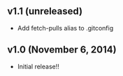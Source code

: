 ## v1.1 (unreleased)

- Add fetch-pulls alias to .gitconfig


## v1.0 (November 6, 2014)

- Initial release!!
